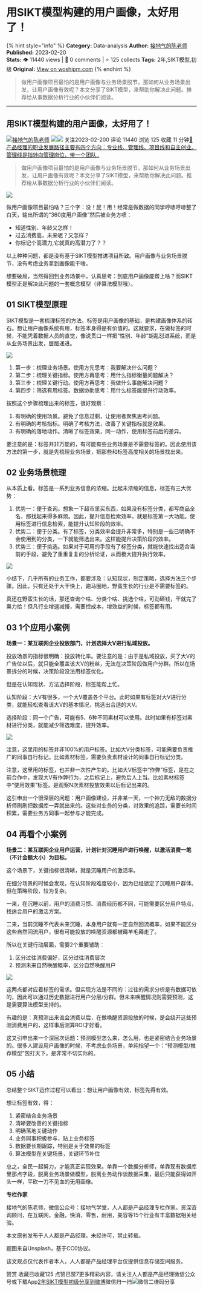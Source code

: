 # 用SIKT模型构建的用户画像，太好用了！
{% hint style="info" %}
**Category:** Data-analysis
**Author:** [接地气的陈老师](https://www.woshipm.com/u/773891)
**Published:** 2023-02-20  
**Stats:** 👁️ 11440 views | 💬 0 comments | ⭐ 125 collects
**Tags:** 2年,SIKT模型,初级
**Original:** [View on woshipm.com](https://www.woshipm.com/data-analysis/5759718.html)
{% endhint %}
> 做用户画像项目最怕的是用户画像与业务场景脱节，那如何从业务场景出发，让用户画像有效呢？本文分享了SIKT模型，来帮助你解决此问题。推荐给从事数据分析行业的小伙伴们阅读。

---

## 用SIKT模型构建的用户画像，太好用了！

[![](https://image.woshipm.com/wp-files/2019/08/0GkAbc8ZooEsibtWEUNO.png!/both/72x72)](https://www.woshipm.com/u/773891)[接地气的陈老师](https://www.woshipm.com/u/773891) ![](https://static.woshipm.com/tag/1121_1@2x.png)![](https://static.woshipm.com/tag/2103_1@2x.png) 关注2023-02-200 评论 11440 浏览 125 收藏 11 分钟[🔗 产品经理的职业发展路径主要有四个方向：专业线、管理线、项目线和自主创业。管理线是指转向管理岗位，带一个团队..](https://ke.qidianla.com/courses/90pm)

> 做用户画像项目最怕的是用户画像与业务场景脱节，那如何从业务场景出发，让用户画像有效呢？本文分享了SIKT模型，来帮助你解决此问题。推荐给从事数据分析行业的小伙伴们阅读。

![](https://image.woshipm.com/wp-files/2023/02/E6teeW4QJCtNpB0QHkE1.png)

做用户画像项目最怕啥？三个字：没！屁！用！经常是做数据的同学哼哧哼哧整了白天，输出所谓的“360度用户画像”然后被业务方喷：

*   知道性别、年龄又怎样！
*   过去消费高，未来呢？又怎样？
*   你标记个高潜力,它就真的高潜力了？？

以上种种问题，都是没有基于SIKT模型推进项目所致。用户画像与业务场景脱节，没有考虑业务拿到画像能干啥。

想要破局，当然得回到业务场景中，认真思考：到底用户画像能帮上啥？而SIKT模型正是解决此问题的一套概念模型（非算法模型哦）。

## 01 SIKT模型原理

SIKT模型是一套梳理标签的方法。标签是用户画像的基础，是构建画像体系的砖石。想让用户画像系统有用，标签本身得是有价值的。这就要求，在做标签的时候，不能凭着数据人员的直觉，像说贯口一样把“性别、年龄”胡乱怼进系统，而是从业务场景出发，层层递进。

![](https://image.yunyingpai.com/wp/2023/02/vdwx8kXkZaFFQmaIHmw0.png)

1.  第一步：梳理业务场景。使用方先思考：我要解决什么问题？
2.  第二步：梳理关键指标。使用方再思考：用什么指标衡量问题解决？
3.  第三步：梳理关键行动。使用方再思考：我做什么事能解决问题？
4.  第四步：筛选有用标签。数据协助思考：用什么标签能提升行动效率。

按照这个步骤梳理出来的标签，很好观察：

1.  有明确的使用场景。避免了信息过剩，让使用者聚焦思考问题。
2.  有明确的考核指标。明确了考核方法，改善了关键指标就是效果。
3.  有明确的落地动作。清晰了标签效果，同一动作，使用标签前后的差异。

要注意的是：标签并非万能的，有可能有些业务场景是不需要标签的。因此使用该方法的第一步，就是先梳理业务场景，把那些和标签高度相关的场景找出来。

## 02 业务场景梳理

从本质上看。标签是一系列业务信息的浓缩。比起未浓缩的信息，标签有三大优势：

1.  优势一：便于查询。想象一下超市里买东西，如果没有标签分类，都写商品全名，那找起来得多麻烦。因此，提升信息检索效率，就是标签第一大功能。使用标签进行信息检索，能提升认知阶段的效率。
2.  优势二：便于分类。有了标签，分类效率会提升非常多，特别是一些已明确不会使用到的分类，一下就能筛选出来。这样能提升决策阶段的效率。
3.  优势三：便于挑选。如果对于可用的手段有了标签分类，就能快速找出适合当前的手段，避免了重重复复的分析论证，从而极大提升执行效率。

![](https://image.yunyingpai.com/wp/2023/02/4GLAWyUriWr5CpFenSRL.png)

小结下，几乎所有的业务工作，都要涉及：认知现状，制定策略，选择方法三个步骤。因此，只有还处于大干快上，跑马圈地，野蛮生长的行业是不需要标签的。

真还在野蛮生长的话，那还查询个啥、分类个啥、挑选个啥，可劲砸钱，干就完了奥力给！但凡行业增速减慢，需要控成本，增效益的时候，标签都有用。

## 03 1个应用小案例

**场景一：某互联网企业投放部门，计划选择大V进行私域投放。**

投放场景的指标很明确：投放转化率。要注意的是：由于是私域投放，买了大V的广告位以后，就只能全覆盖该大V的粉丝，无法在决策阶段做用户分群。所以在场景拆分的时候，决策阶段没法用标签优化。

但是在认知现状、方法选择阶段，标签能帮上忙。

认知阶段：大V有很多，一个大V覆盖各个平台。此时如果有标签对大V进行分类，就能轻松查看该大V的基本情况，挑选出合适的大V。

选择阶段：同一个广告，可能有5、6种不同素材可以使用。此时如果有标签对素材进行分类，就能减少筛选难度，提升效率。

![](https://image.yunyingpai.com/wp/2023/02/MrH2bBgxLRNeOOQ8WOzb.png)

注意，这里用的标签并非100%的用户标签。比如大V分类标签，可能需要负责推广的同事自行标记。比如素材标签，需要负责素材设计的同事自行标记分类。

注意，这里用的标签，也并非一次性产生的。比如大V标签中“作弊”标签，是在之前合作中，发现大V有作弊行为，之后标记上，避免后人上当。比如素材标签中“使用效果”标签。是观察N次素材投放效果以后标记出来的。

这引申出一个很深层的问题：用户画像建设，并非某一天，一个神力无敌的数据分析师刷刷把数据库一弄就出来的。这些对业务的分类，对效果的追踪，需要长时间积累，需要业务方同事一起参与才能完成。

## 04 再看个小案例

**场景二：某互联网企业用户运营，计划针对沉睡用户进行唤醒，以激活消费一笔（不计金额大小）为目标。**

这个场景下，关键指标很清晰，就是沉睡用户的激活率。

在细分场景的时候会发现，在认知阶段难度较小，因为已经锁定了沉睡用户群体。但在策略阶段，较为复杂。

一来，在沉睡以前，用户的消费习惯、消费经历都不同，可能需要区分用户特点，找适合用户的激活方案。

二来，当前沉睡不代表未来沉睡，本身用户就有一定自然回流概率，如果不能区分这些自然回流用户，很有可能投放的唤醒资源都被薅羊毛薅走了。

所以在关键行动层面，需要2个重要辅助：

1.  区分过往消费偏好，区分过往消费层次
2.  预测未来自然唤醒概率，区分自然唤醒用户

![](https://image.yunyingpai.com/wp/2023/02/mA2bqySd3poCBkU9hht5.png)

这两点都对应着标签的需求。但实现方法是不同的：过往的需求分析是有数据可依的，因此可以通过历史数据进行用户分层/分群。但未来唤醒情况则需要预测，这是需要算法模型支持的。

有趣的是：真预测出来谁会消费以后，在做唤醒资源投放的时候，是会绕开这些预测消费用户的，这样事后测算ROI才好看。

这又引申出来一个深层次话题：预测模型怎么来，怎么用，也是紧密结合业务场景的。很多人建设用户画像的时候，不考虑业务场景，单纯指望一个：“预测模型/推荐模型”包打天下。是非常不切实际的。

## 05 小结

总结整个SIKT运作过程可以看出：想让用户画像有效，标签先得有效。

想让标签有效，得：

1.  紧密结合业务场景
2.  清晰要改善的关键指标
3.  明确落地关键动作
4.  业务同事积极参与，贴上业务标签
5.  数据要长期跟踪，特别是关于效果的标签
6.  算法模型在关键场景，关键环节补位

总之，全民一起努力，才能真正实现效果。单靠一个数据分析师，单靠现有数据库里那点字段，脱离业务场景做模型，脱离业务动作谈数据采集，最后只能获得如开头一样，平砍一刀不见血的无用画像。

**专栏作家**

接地气的陈老师，微信公众号：接地气学堂，人人都是产品经理专栏作家。资深咨询顾问，在互联网，金融，快消，零售，耐用，美容等15个行业有丰富数据相关经验。

本文原创发布于人人都是产品经理。未经许可，禁止转载。

题图来自Unsplash，基于CC0协议。

该文观点仅代表作者本人，人人都是产品经理平台仅提供信息存储空间服务。

赞赏 收藏已收藏125 点赞已赞7更多精彩内容，请关注人人都是产品经理微信公众号或下载App[2年](https://www.woshipm.com/tag/2%e5%b9%b4)[SIKT模型](https://www.woshipm.com/tag/sikt%e6%a8%a1%e5%9e%8b)[初级](https://www.woshipm.com/tag/%e5%88%9d%e7%ba%a7)[分享到微博](https://service.weibo.com/share/share.php?appkey=2775287854&title=用SIKT模型构建的用户画像，太好用了！&url=https://www.woshipm.com/data-analysis/5759718.html&pic=https://image.woshipm.com/wp-files/2023/02/E6teeW4QJCtNpB0QHkE1.png)微信扫一扫![微信二维码](https://api.pwmqr.com/qrcode/create/?url=https://www.woshipm.com/data-analysis/5759718.html)分享